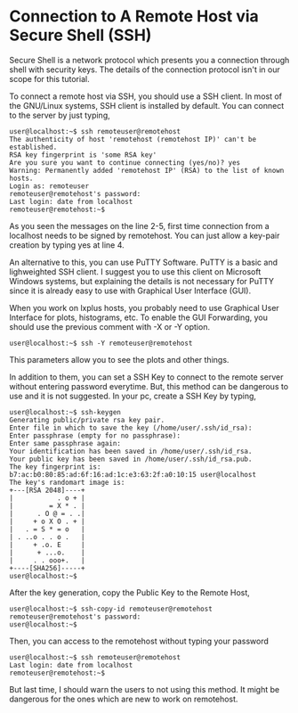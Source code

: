 # Connection to A Remote Host via Secure Shell (SSH)

Secure Shell is a network protocol which presents you a connection through shell with security keys. The details of the connection protocol isn't in our scope for this tutorial.

To connect a remote host via SSH, you should use a SSH client. In most of the GNU/Linux systems, SSH client is installed by default. You can connect to the server by just typing,

    user@localhost:~$ ssh remoteuser@remotehost
    The authenticity of host 'remotehost (remotehost IP)' can't be established.
    RSA key fingerprint is 'some RSA key'
    Are you sure you want to continue connecting (yes/no)? yes
    Warning: Permanently added 'remotehost IP' (RSA) to the list of known hosts.
    Login as: remoteuser
    remoteuser@remotehost's password:
    Last login: date from localhost
    remoteuser@remotehost:~$

As you seen the messages on the line 2-5, first time connection from a localhost needs to be signed by remotehost. You can just allow a key-pair creation by typing yes at line 4.

An alternative to this, you can use PuTTY Software. PuTTY is a basic and lighweighted SSH client. I suggest you to use this client on Microsoft Windows systems, but explaining the details is not necessary for PuTTY since it is already easy to use with Graphical User Interface (GUI).

When you work on lxplus hosts, you probably need to use Graphical User Interface for plots, histograms, etc. To enable the GUI Forwarding, you should use the previous comment with -X or -Y option.

    user@localhost:~$ ssh -Y remoteuser@remotehost

This parameters allow you to see the plots and other things.

In addition to them, you can set a SSH Key to connect to the remote server without entering password everytime. But, this method can be dangerous to use and it is not suggested. In your pc, create a SSH Key by typing,

    user@localhost:~$ ssh-keygen
    Generating public/private rsa key pair.
    Enter file in which to save the key (/home/user/.ssh/id_rsa):
    Enter passphrase (empty for no passphrase):
    Enter same passphrase again:
    Your identification has been saved in /home/user/.ssh/id_rsa.
    Your public key has been saved in /home/user/.ssh/id_rsa.pub.
    The key fingerprint is:
    b7:ac:b0:80:85:ad:6f:16:ad:1c:e3:63:2f:a0:10:15 user@localhost
    The key's randomart image is:
    +---[RSA 2048]----+
    |           . o + |
    |         = X * . |
    |      . O @ = . .|
    |     + o X O . + |
    |   . = S * = o   |
    | . ..o . . o .   |
    |     + .o. E     |
    |      + ...o.    |
    |     . . ooo+.   |
    +----[SHA256]-----+
    user@localhost:~$

After the key generation, copy the Public Key to the Remote Host,

    user@localhost:~$ ssh-copy-id remoteuser@remotehost
    remoteuser@remotehost's password:
    user@localhost:~$

Then, you can access to the remotehost without typing your password

    user@localhost:~$ ssh remoteuser@remotehost
    Last login: date from localhost
    remoteuser@remotehost:~$

But last time, I should warn the users to not using this method. It might be dangerous for the ones which are new to work on remotehost.
